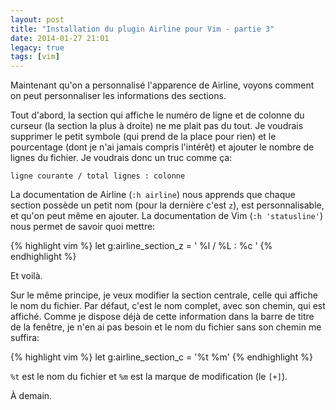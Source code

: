 ```yaml
---
layout: post
title: "Installation du plugin Airline pour Vim - partie 3"
date: 2014-01-27 21:01
legacy: true
tags: [vim]
---
```




Maintenant qu'on a personnalisé l'apparence de Airline, voyons
comment on peut personnaliser les informations des sections.

<!-- more -->

Tout d'abord, la section qui affiche le numéro de ligne et de
colonne du curseur (la section la plus à droite) ne me plait pas
du tout. Je voudrais supprimer le petit symbole (qui prend de la
place pour rien) et le pourcentage (dont je n'ai jamais compris
l'intérêt) et ajouter le nombre de lignes du fichier. Je voudrais
donc un truc comme ça:

    ligne courante / total lignes : colonne

La documentation de Airline (`:h airline`) nous apprends que chaque
section possède un petit nom (pour la dernière c'est `z`), est
personnalisable, et qu'on peut même en ajouter. La documentation de
Vim (`:h 'statusline'`) nous permet de savoir quoi mettre:

{% highlight vim %}
let g:airline_section_z = ' %l / %L : %c '
{% endhighlight %}

Et voilà.

Sur le même principe, je veux modifier la section centrale, celle qui
affiche le nom du fichier. Par défaut, c'est le nom complet, avec son
chemin, qui est affiché. Comme je dispose déjà de cette information dans
la barre de titre de la fenêtre, je n'en ai pas besoin et le nom du
fichier sans son chemin me suffira:

{% highlight vim %}
let g:airline_section_c = '%t %m'
{% endhighlight %}

`%t` est le nom du fichier et `%m` est la marque de modification
(le `[+]`).



À demain.


